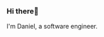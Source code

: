 ### Hi there👋

I'm Daniel, a software engineer.

<!-- I am passionate about good design and software. -->
<br/>
<!-- I ❤️ open source. I sometimes play football⚽. -->

<!-- [![daniel's wakatime stats](https://github-readme-stats.vercel.app/api/wakatime?username=incrediblejagur&langs_count=5)](https://wakatime.com/@incrediblejagur) -->
